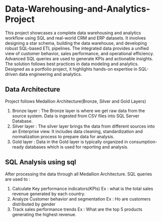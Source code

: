 # Data-Warehousing-and-Analytics-Project
This project showcases a complete data warehousing and analytics workflow using SQL and real-world CRM and ERP datasets. It involves designing a star schema, building the data warehouse, and developing robust SQL-based ETL pipelines. The integrated data provides a unified view of customer behavior, sales performance, and operational efficiency. Advanced SQL queries are used to generate KPIs and actionable insights. The solution follows best practices in data modeling and analytics. Designed as a portfolio project, it highlights hands-on expertise in SQL-driven data engineering and analytics.

## Data Architecture
Project follows Medallion Architecture(Bronze, Silver and Gold Layers) 

1) Bronze layer : The Bronze layer is where we get raw data from the source system. Data is ingested from CSV files into SQL Server Database.
2) Silver layer : The silver layer brings the data from different sources into an Enterprise view. It includes data cleaning, standardization and normalization process to prepare data for analysis.
3) Gold layer :  Data in the Gold layer is typically organized in consumption-ready databases which is used for reporting and analysis.

## SQL Analysis using sql
After processing the data through all Medallion Architecture. SQL queries are used to : 
1) Calculate Key performance indicators(KPIs)
   Ex : what is the total sales revenue generated by each country.
2) Analyze Customer behavior and segmentation
   Ex : Ho are customers distributed by gender
3) Track sales performance trends
   Ex : What are the top 5 products generating the highest revenue.
